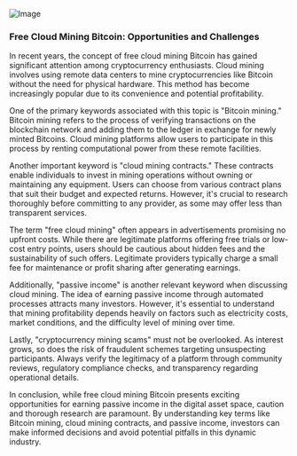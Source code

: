
![Image](https://github.com/user-attachments/assets/31692037-0104-4703-abd1-696b6a7dd41b)
### Free Cloud Mining Bitcoin: Opportunities and Challenges

In recent years, the concept of free cloud mining Bitcoin has gained significant attention among cryptocurrency enthusiasts. Cloud mining involves using remote data centers to mine cryptocurrencies like Bitcoin without the need for physical hardware. This method has become increasingly popular due to its convenience and potential profitability.

One of the primary keywords associated with this topic is "Bitcoin mining." Bitcoin mining refers to the process of verifying transactions on the blockchain network and adding them to the ledger in exchange for newly minted Bitcoins. Cloud mining platforms allow users to participate in this process by renting computational power from these remote facilities.

Another important keyword is "cloud mining contracts." These contracts enable individuals to invest in mining operations without owning or maintaining any equipment. Users can choose from various contract plans that suit their budget and expected returns. However, it's crucial to research thoroughly before committing to any provider, as some may offer less than transparent services.

The term "free cloud mining" often appears in advertisements promising no upfront costs. While there are legitimate platforms offering free trials or low-cost entry points, users should be cautious about hidden fees and the sustainability of such offers. Legitimate providers typically charge a small fee for maintenance or profit sharing after generating earnings.

Additionally, "passive income" is another relevant keyword when discussing cloud mining. The idea of earning passive income through automated processes attracts many investors. However, it's essential to understand that mining profitability depends heavily on factors such as electricity costs, market conditions, and the difficulty level of mining over time.

Lastly, "cryptocurrency mining scams" must not be overlooked. As interest grows, so does the risk of fraudulent schemes targeting unsuspecting participants. Always verify the legitimacy of a platform through community reviews, regulatory compliance checks, and transparency regarding operational details.

In conclusion, while free cloud mining Bitcoin presents exciting opportunities for earning passive income in the digital asset space, caution and thorough research are paramount. By understanding key terms like Bitcoin mining, cloud mining contracts, and passive income, investors can make informed decisions and avoid potential pitfalls in this dynamic industry.